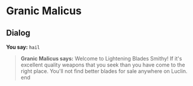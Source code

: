# Granic Malicus


## Dialog

**You say:** `hail`



>**Granic Malicus says:** Welcome to Lightening Blades Smithy! If it's excellent quality weapons that you seek than you have come to the right place. You'll not find better blades for sale anywhere on Luclin.
end
